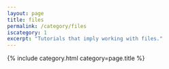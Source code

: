 ```yaml
---
layout: page
title: files
permalink: /category/files
iscategory: 1
excerpt: "Tutorials that imply working with files."
---
```


{% include category.html category=page.title %}
